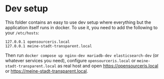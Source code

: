 # Dev setup

This folder contains an easy to use dev setup where everything but the application itself runs in docker. To use it, you need to add the following to your `/etc/hosts`:

```
127.0.0.1 opensourceris.local
127.0.0.1 meine-stadt-transparent.local
```

Then run `docker compose up nginx-dev mariadb-dev elasticsearch-dev` (or whatever services you need), configure `opensourceris.local` or `meine-stadt-transparent.local` as real host and open https://opensourceris.local or https://meine-stadt-transparent.local.
